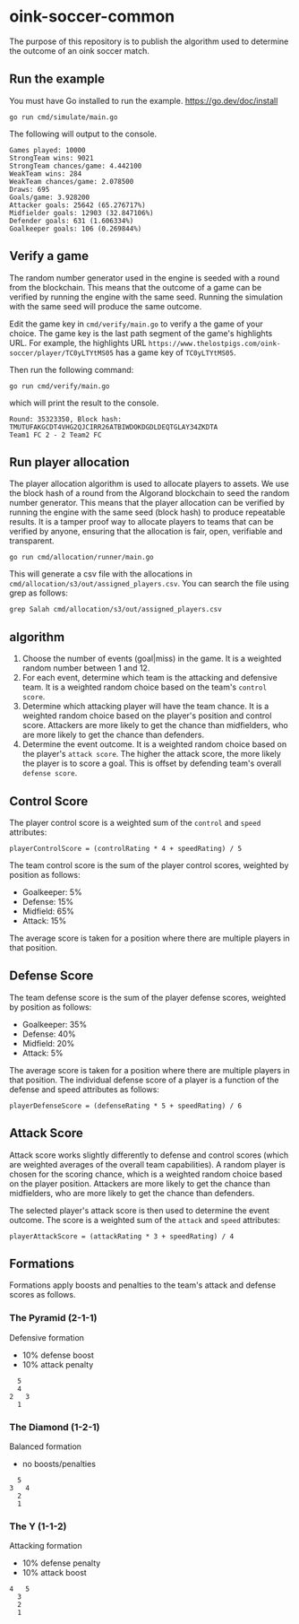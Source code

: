 # oink-soccer-common

The purpose of this repository is to publish the algorithm used to determine the outcome of an oink soccer match.

## Run the example

You must have Go installed to run the example. https://go.dev/doc/install

```shell
go run cmd/simulate/main.go
```

The following will output to the console.

```text
Games played: 10000
StrongTeam wins: 9021
StrongTeam chances/game: 4.442100
WeakTeam wins: 284
WeakTeam chances/game: 2.078500
Draws: 695
Goals/game: 3.928200
Attacker goals: 25642 (65.276717%)
Midfielder goals: 12903 (32.847106%)
Defender goals: 631 (1.606334%)
Goalkeeper goals: 106 (0.269844%)
```

## Verify a game

The random number generator used in the engine is seeded with a round from the blockchain. This means that the outcome of a game can be verified by running the engine with the same seed.
Running the simulation with the same seed will produce the same outcome.

Edit the game key in `cmd/verify/main.go` to verify a the game of your choice. The game key is the last path segment of the game's highlights URL. For example, the highlights URL `https://www.thelostpigs.com/oink-soccer/player/TC0yLTYtMS05` has a game key of `TC0yLTYtMS05`.

Then run the following command:

```shell
go run cmd/verify/main.go
```

which will print the result to the console.

```text
Round: 35323350, Block hash: TMUTUFAKGCDT4VHG2QJCIRR26ATBIWDOKDGDLDEQTGLAY34ZKDTA
Team1 FC 2 - 2 Team2 FC
```

## Run player allocation

The player allocation algorithm is used to allocate players to assets. We use the block hash of a round from the Algorand blockchain to seed the random number generator. This means that the player allocation can be verified by running the engine with the same seed (block hash) to produce repeatable results. It is a tamper proof way to allocate players to teams that can be verified by anyone, ensuring that the allocation is fair, open, verifiable and transparent.

```shell
go run cmd/allocation/runner/main.go
```

This will generate a csv file with the allocations in `cmd/allocation/s3/out/assigned_players.csv`. You can search the file using grep as follows:

```shell
grep Salah cmd/allocation/s3/out/assigned_players.csv
```

## algorithm

1. Choose the number of events (goal|miss) in the game. It is a weighted random number between 1 and 12.
2. For each event, determine which team is the attacking and defensive team. It is a weighted random choice based on the team's `control score`.
3. Determine which attacking player will have the team chance. It is a weighted random choice based on the player's position and control score. Attackers are more likely to get the chance than midfielders, who are more likely to get the chance than defenders.
4. Determine the event outcome. It is a weighted random choice based on the player's `attack score`. The higher the attack score, the more likely the player is to score a goal. This is offset by defending team's overall `defense score`.

## Control Score

The player control score is a weighted sum of the `control` and `speed` attributes:

```text
playerControlScore = (controlRating * 4 + speedRating) / 5
```

The team control score is the sum of the player control scores, weighted by position as follows:

- Goalkeeper: 5%
- Defense: 15%
- Midfield: 65%
- Attack: 15%

The average score is taken for a position where there are multiple players in that position.

## Defense Score

The team defense score is the sum of the player defense scores, weighted by position as follows:

- Goalkeeper: 35%
- Defense: 40%
- Midfield: 20%
- Attack: 5%

The average score is taken for a position where there are multiple players in that position. The individual defense score of a player is a function of the defense and speed attributes as follows:

```text
playerDefenseScore = (defenseRating * 5 + speedRating) / 6
```

## Attack Score

Attack score works slightly differently to defense and control scores (which are weighted averages of the overall team capabilities). A random player is chosen for the scoring chance, which is a weighted random choice based on the player position. Attackers are more likely to get the chance than midfielders, who are more likely to get the chance than defenders.

The selected player's attack score is then used to determine the event outcome. The score is a weighted sum of the `attack` and `speed` attributes:

```text
playerAttackScore = (attackRating * 3 + speedRating) / 4
```

## Formations

Formations apply boosts and penalties to the team's attack and defense scores as follows.

### The Pyramid (2-1-1)

Defensive formation

- 10% defense boost
- 10% attack penalty

```
  5
  4
2   3
  1
```

### The Diamond (1-2-1)

Balanced formation

- no boosts/penalties

```
  5
3   4
  2
  1
```

### The Y (1-1-2)

Attacking formation

- 10% defense penalty
- 10% attack boost

```
4   5
  3
  2
  1
```
